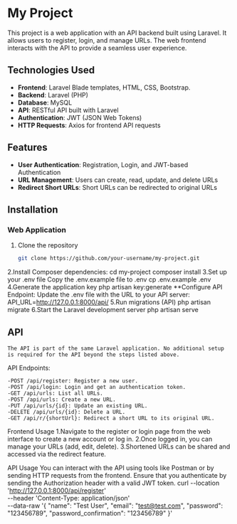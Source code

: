 # My Project

This project is a web application with an API backend built using Laravel. It allows users to register, login, and manage URLs. The web frontend interacts with the API to provide a seamless user experience.

## Technologies Used

- **Frontend**: Laravel Blade templates, HTML, CSS, Bootstrap.
- **Backend**: Laravel (PHP)
- **Database**: MySQL
- **API**: RESTful API built with Laravel
- **Authentication**: JWT (JSON Web Tokens)
- **HTTP Requests**: Axios for frontend API requests

## Features

- **User Authentication**: Registration, Login, and JWT-based Authentication
- **URL Management**: Users can create, read, update, and delete URLs
- **Redirect Short URLs**: Short URLs can be redirected to original URLs

## Installation

### Web Application

1. Clone the repository
   ```bash
   git clone https://github.com/your-username/my-project.git
2.Install Composer dependencies:
    cd my-project
    composer install
3.Set up your .env file  Copy the .env.example file to .env
    cp .env.example .env
4.Generate the application key
    php artisan key:generate
    **Configure API Endpoint: Update the .env file with the URL to your API server:  API_URL=http://127.0.0.1:8000/api/
5.Run migrations (API)
    php artisan migrate
6.Start the Laravel development server
    php artisan serve

## API
    The API is part of the same Laravel application. No additional setup is required for the API beyond the steps listed above.

API Endpoints:

    -POST /api/register: Register a new user.
    -POST /api/login: Login and get an authentication token.
    -GET /api/urls: List all URLs.
    -POST /api/urls: Create a new URL.
    -PUT /api/urls/{id}: Update an existing URL.
    -DELETE /api/urls/{id}: Delete a URL.
    -GET /api/r/{shortUrl}: Redirect a short URL to its original URL.
    
Frontend Usage
    1.Navigate to the register or login page from the web interface to create a new account or log in.
    2.Once logged in, you can manage your URLs (add, edit, delete).
    3.Shortened URLs can be shared and accessed via the redirect feature.
    
API Usage
You can interact with the API using tools like Postman or by sending HTTP requests from the frontend. Ensure that you authenticate by sending the Authorization header with a valid JWT token.
    curl --location 'http://127.0.0.1:8000/api/register' \
--header 'Content-Type: application/json' \
--data-raw '{
    "name": "Test User",
    "email": "test@test.com",
    "password": "123456789",
    "password_confirmation": "123456789"
}'

